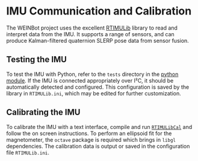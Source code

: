 # IMU Communication and Calibration
The WEINBot project uses the excellent [RTIMULib](https://github.com/richards-tech/RTIMULib) library to read and interpret data from the IMU.
It supports a range of sensors, and can produce Kalman-filtered quaternion SLERP pose data from sensor fusion.

## Testing the IMU
To test the IMU with Python, refer to the `tests` directory in the [python module](https://github.com/richards-tech/RTIMULib/tree/master/Linux/python).
If the IMU is connected appropriately over I²C, it should be automatically detected and configured.
This configuration is saved by the library in `RTIMULib.ini`, which may be edited for further customization.

## Calibrating the IMU
To calibrate the IMU with a text interface, compile and run [`RTIMULibCal`](https://github.com/richards-tech/RTIMULib/tree/master/Linux/RTIMULibCal) and follow the on screen instructions.
To perform an ellipsoid fit for the magnetometer, the `octave` package is required which brings in `libgl` dependencies.
The calibration data is output or saved in the configuration file `RTIMULib.ini`.
